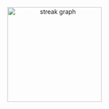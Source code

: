 <div align="center">
  <img src="https://streak-stats.demolab.com?user=gustafjensen&locale=en&mode=daily&theme=dark&hide_border=false&border_radius=5&order=3" height="220" alt="streak graph"  />
</div>
